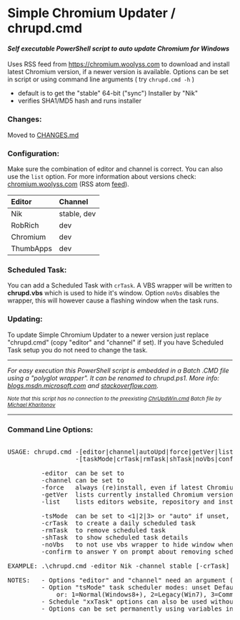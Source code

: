 # Simple Chromium Updater / chrupd.cmd

#### *Self executable PowerShell script to auto update Chromium for Windows*

Uses RSS feed from https://chromium.woolyss.com to download and install latest Chromium version, if a newer version is available. Options can be set in script or using command line arguments ( try `chrupd.cmd -h` )

 - default is to get the "stable" 64-bit ("sync") Installer by "Nik"
 - verifies SHA1/MD5 hash and runs installer

### Changes:

Moved to [CHANGES.md](CHANGES.md)

### Configuration:

Make sure the combination of editor and channel is correct. You can also use  the ```list``` option. For more information about versions check: [chromium.woolyss.com](https://chromium.woolyss.com/?cut=1&ago=1) (RSS atom [feed](https://chromium.woolyss.com/feed/windows-64-bit)).

| Editor       | Channel      |
|:-------------|:-------------|
| Nik          | stable, dev  |
| RobRich      | dev          |
| Chromium     | dev          |
| ThumbApps    | dev          |


### Scheduled Task:

You can add a Scheduled Task with ```crTask```. A VBS wrapper will be written to **chrupd.vbs** which is used to hide it's window. Option ```noVbs``` disables the wrapper, this will however cause a flashing window when the task runs.

### Updating:

To update Simple Chromium Updater to a newer version just replace "chrupd.cmd" (copy "editor" and "channel" if set). If you have Scheduled Task setup you do not need to change the task. 

---

*For easy execution this PowerShell script is embedded in a Batch .CMD file using a "polyglot wrapper". It can be renamed to chrupd.ps1. More info: [blogs.msdn.microsoft.com](https://blogs.msdn.microsoft.com/jaybaz_ms/2007/04/26/powershell-polyglot) and [stackoverflow.com](https://stackoverflow.com/questions/29645).*
 
<small>*Note that this script has no connection to the preexisting [ChrUpdWin.cmd](https://gist.github.com/mikhaelkh/12dec36d4a1c4136628b#file-chrupdwin-cmd) Batch file by [Michael Kharitonov](https://github.com/mikhaelkh)*</small>

---

### Command Line Options:

<pre>

USAGE: chrupd.cmd -[editor|channel|autoUpd|force|getVer|list]
                  -[taskMode|crTask|rmTask|shTask|noVbs|confirm]

         -editor  can be set to <Nik|RobRich|Chromium|ThumbApps>
         -channel can be set to <stable|dev>
         -force   always (re)install, even if latest Chromium is installed
         -getVer  lists currently installed Chromium version
         -list    lists editors website, repository and installer

         -tsMode  can be set to <1|2|3> or "auto" if unset, details below
         -crTask  to create a daily scheduled task
         -rmTask  to remove scheduled task
         -shTask  to show scheduled task details
         -noVbs   to not use vbs wrapper to hide window when creating task
         -confirm to answer Y on prompt about removing scheduled task

EXAMPLE: .\chrupd.cmd -editor Nik -channel stable [-crTask]

NOTES:   - Options "editor" and "channel" need an argument (CasE Sensive)
         - Option "tsMode" task scheduler modes: unset Default=Auto(Detect OS),
             or: 1=Normal(Windows8+), 2=Legacy(Win7), 3=Command(WinXP)
         - Schedule "xxTask" options can also be used without any other options
         - Options can be set permanently using variables inside script

</pre>
